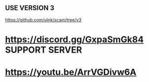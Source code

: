 ## USE VERSION 3
https://github.com/ulnk/scam/tree/v3

# https://discord.gg/GxpaSmGk84 SUPPORT SERVER
# https://youtu.be/ArrVGDivw6A
